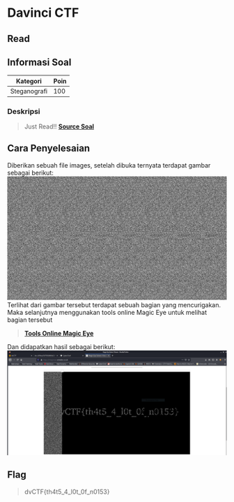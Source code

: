 # Davinci CTF

## Read

## Informasi Soal
| Kategori | Poin |
| -------- | ---- |
| Steganografi | 100 |

### Deskripsi
> Just Read!!
> <a href="flag.png"> <b>Source Soal</b></a> 
## Cara Penyelesaian
Diberikan sebuah file images, setelah dibuka ternyata terdapat gambar sebagai berikut:
![image](flag.png)
Terlihat dari gambar tersebut terdapat sebuah bagian yang mencurigakan. Maka selanjutnya menggunakan tools online Magic Eye untuk melihat bagian tersebut
> <a href="https://magiceye.ecksdee.co.uk/"> <b>Tools Online Magic Eye</b></a>

Dan didapatkan hasil sebagai berikut:
![image](Images/2_solver.PNG)
## Flag

> dvCTF{th4t5_4_l0t_0f_n0153}